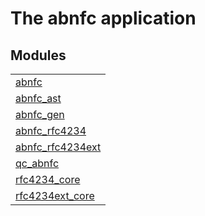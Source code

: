 

# The abnfc application #


## Modules ##


<table width="100%" border="0" summary="list of modules">
<tr><td><a href="https://github.com/ubf/abnfc/blob/master/doc/abnfc.md" class="module">abnfc</a></td></tr>
<tr><td><a href="https://github.com/ubf/abnfc/blob/master/doc/abnfc_ast.md" class="module">abnfc_ast</a></td></tr>
<tr><td><a href="https://github.com/ubf/abnfc/blob/master/doc/abnfc_gen.md" class="module">abnfc_gen</a></td></tr>
<tr><td><a href="https://github.com/ubf/abnfc/blob/master/doc/abnfc_rfc4234.md" class="module">abnfc_rfc4234</a></td></tr>
<tr><td><a href="https://github.com/ubf/abnfc/blob/master/doc/abnfc_rfc4234ext.md" class="module">abnfc_rfc4234ext</a></td></tr>
<tr><td><a href="https://github.com/ubf/abnfc/blob/master/doc/qc_abnfc.md" class="module">qc_abnfc</a></td></tr>
<tr><td><a href="https://github.com/ubf/abnfc/blob/master/doc/rfc4234_core.md" class="module">rfc4234_core</a></td></tr>
<tr><td><a href="https://github.com/ubf/abnfc/blob/master/doc/rfc4234ext_core.md" class="module">rfc4234ext_core</a></td></tr></table>

